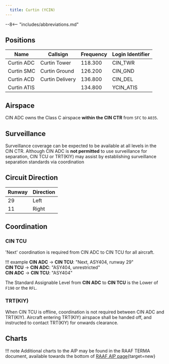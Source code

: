 ```yaml
---
  title: Curtin (YCIN)
---
```


--8<-- "includes/abbreviations.md"

## Positions

| Name               | Callsign       | Frequency        | Login Identifier              |
| ------------------ | -------------- | ---------------- | --------------------------------------|
| Curtin ADC    | Curtin Tower  | 118.300         | CIN_TWR        |
| Curtin SMC    | Curtin Ground  | 126.200      | CIN_GND        |
| Curtin ACD    | Curtin Delivery  | 136.800         | CIN_DEL       |
| Curtin ATIS    |   | 134.800         | YCIN_ATIS       |

## Airspace
CIN ADC owns the Class C airspace **within the CIN CTR** from `SFC` to `A035`.

## Surveillance
Surveillance coverage can be expected to be available at all levels in the CIN CTR. Although CIN ADC is **not permitted** to use surveillance for separation, CIN TCU or TRT(KIY) may assist by establishing surveillance separation standards via coordination

## Circuit Direction

| Runway | Direction |
| ------ | ----------|
| 29     | Left  |
| 11     | Right |

## Coordination
### CIN TCU
'Next' coordination is required from CIN ADC to CIN TCU for all aircraft.

!!! example
    <span class="hotline">**CIN ADC** -> **CIN TCU**</span>: "Next, ASY404, runway 29"  
    <span class="hotline">**CIN TCU** -> **CIN ADC**</span>: "ASY404, unrestricted"  
    <span class="hotline">**CIN ADC** -> **CIN TCU**</span>: "ASY404"  

The Standard Assignable Level from  **CIN ADC** to **CIN TCU** is the Lower of `F190` or the `RFL`.

### TRT(KIY)
When CIN TCU is offline, coordination is not required between CIN ADC and TRT(KIY). Aircraft entering TRT(KIY) airspace shall be handed off, and instructed to contact TRT(KIY) for onwards clearance.

## Charts
!!! note
    Additional charts to the AIP may be found in the RAAF TERMA document, available towards the bottom of [RAAF AIP page](https://ais-af.airforce.gov.au/australian-aip){target=new}

